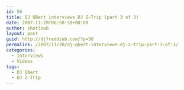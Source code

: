```yaml
---
id: 56
title: DJ QBert interviews DJ Z-Trip (part 3 of 3)
date: 2007-11-20T06:50:59+00:00
author: shotlowb
layout: post
guid: http://djfreddieb.com/?p=56
permalink: /2007/11/20/dj-qbert-interviews-dj-z-trip-part-3-of-3/
categories:
  - Interviews
  - Videos
tags:
  - DJ QBert
  - DJ Z-Trip
---
```

